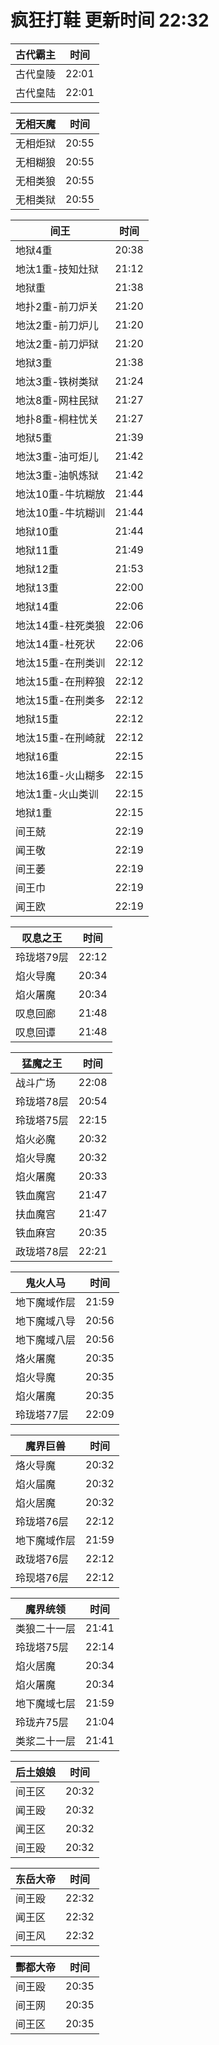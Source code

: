 # 疯狂打鞋 更新时间 22:32

| 古代霸主   | 时间    |
|--------|-------|
| 古代皇陵 | 22:01 |
| 古代皇陆 | 22:01 |

| 无相天魔   | 时间    |
|--------|-------|
| 无相炬狱 | 20:55 |
| 无相糊狼 | 20:55 |
| 无相类狼 | 20:55 |
| 无相类狱 | 20:55 |

| 间王   | 时间    |
|--------|-------|
| 地狱4重 | 20:38 |
| 地汰1重-技知灶狱 | 21:12 |
| 地狱重 | 21:38 |
| 地扑2重-前刀炉关 | 21:20 |
| 地汰2重-前刀炉儿 | 21:20 |
| 地汰2重-前刀炉狱 | 21:20 |
| 地狱3重 | 21:38 |
| 地汰3重-铁树类狱 | 21:24 |
| 地汰8重-网柱民狱 | 21:27 |
| 地扑8重-桐柱忧关 | 21:27 |
| 地狱5重 | 21:39 |
| 地汰3重-油可炬儿 | 21:42 |
| 地汰3重-油帆炼狱 | 21:42 |
| 地汰10重-牛坑糊放 | 21:44 |
| 地汰10重-牛坑糊训 | 21:44 |
| 地狱10重 | 21:44 |
| 地狱11重 | 21:49 |
| 地狱12重 | 21:53 |
| 地狱13重 | 22:00 |
| 地狱14重 | 22:06 |
| 地汰14重-柱死类狼 | 22:06 |
| 地汰14重-杜死状 | 22:06 |
| 地汰15重-在刑类训 | 22:12 |
| 地汰15重-在刑粹狼 | 22:12 |
| 地汰15重-在刑类多 | 22:12 |
| 地狱15重 | 22:12 |
| 地汰15重-在刑崎就 | 22:12 |
| 地狱16重 | 22:15 |
| 地汰16重-火山糊多 | 22:15 |
| 地汰1重-火山类训 | 22:15 |
| 地狱1重 | 22:15 |
| 间王兢 | 22:19 |
| 闻王敬 | 22:19 |
| 间王萎 | 22:19 |
| 间王巾 | 22:19 |
| 闻王欧 | 22:19 |

| 叹息之王   | 时间    |
|--------|-------|
| 玲珑塔79层 | 22:12 |
| 焰火导魔 | 20:34 |
| 焰火屠魔 | 20:34 |
| 叹息回廊 | 21:48 |
| 叹息回谭 | 21:48 |

| 猛魔之王   | 时间    |
|--------|-------|
| 战斗广场 | 22:08 |
| 玲珑塔78层 | 20:54 |
| 玲珑塔75层 | 22:15 |
| 焰火必魔 | 20:32 |
| 焰火导魔 | 20:32 |
| 焰火屠魔 | 20:33 |
| 铁血魔宫 | 21:47 |
| 扶血魔宫 | 21:47 |
| 铁血麻宫 | 20:35 |
| 政珑塔78层 | 22:21 |

| 鬼火人马   | 时间    |
|--------|-------|
| 地下魔域作层 | 21:59 |
| 地下魔域八导 | 20:56 |
| 地下魔域八层 | 20:56 |
| 烙火屠魔 | 20:35 |
| 焰火导魔 | 20:35 |
| 焰火屠魔 | 20:35 |
| 玲珑塔77层 | 22:09 |

| 魔界巨兽   | 时间    |
|--------|-------|
| 烙火导魔 | 20:32 |
| 焰火届魔 | 20:32 |
| 焰火居魔 | 20:32 |
| 玲珑塔76层 | 22:12 |
| 地下魔域作层 | 21:59 |
| 政珑塔76层 | 22:12 |
| 玲现塔76层 | 22:12 |

| 魔界统领   | 时间    |
|--------|-------|
| 类狼二十一层 | 21:41 |
| 玲珑塔75层 | 22:14 |
| 焰火居魔 | 20:34 |
| 焰火屠魔 | 20:34 |
| 地下魔域七层 | 21:59 |
| 玲珑卉75层 | 21:04 |
| 类浆二十一层 | 21:41 |

| 后土娘娘   | 时间    |
|--------|-------|
| 间王区 | 20:32 |
| 闻王殴 | 20:32 |
| 闻王区 | 20:32 |
| 间王殴 | 20:32 |

| 东岳大帝   | 时间    |
|--------|-------|
| 间王殴 | 22:32 |
| 闻王区 | 22:32 |
| 间王风 | 22:32 |

| 酆都大帝   | 时间    |
|--------|-------|
| 间王殴 | 20:35 |
| 间王网 | 20:35 |
| 间王区 | 20:35 |